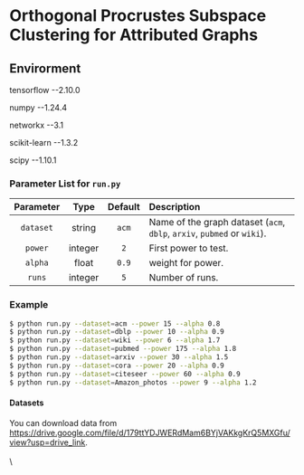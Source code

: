 # Orthogonal Procrustes Subspace Clustering for Attributed Graphs

## Envirorment

tensorflow --2.10.0

numpy --1.24.4

networkx --3.1

scikit-learn --1.3.2

scipy --1.10.1

### Parameter List for `run.py`

| Parameter |   Type  | Default | Description                                                             |
| :-------: | :-----: | :-----: | :---------------------------------------------------------------------- |
| `dataset` |  string |  `acm`  | Name of the graph dataset (`acm`, `dblp`, `arxiv`, `pubmed` or `wiki`). |
|  `power`  | integer |   `2`   | First power to test.                                                    |
|  `alpha`  |  float  |  `0.9`  | weight for power.                                                       |
|   `runs`  | integer |   `5`   | Number of runs.                                                         |

### Example

```bash
$ python run.py --dataset=acm --power 15 --alpha 0.8 
$ python run.py --dataset=dblp --power 10 --alpha 0.9
$ python run.py --dataset=wiki --power 6 --alpha 1.7
$ python run.py --dataset=pubmed --power 175 --alpha 1.8
$ python run.py --dataset=arxiv --power 30 --alpha 1.5
$ python run.py --dataset=cora --power 20 --alpha 0.9
$ python run.py --dataset=citeseer --power 60 --alpha 0.9
$ python run.py --dataset=Amazon_photos --power 9 --alpha 1.2
```

#### Datasets

&#x20;You can download data from <https://drive.google.com/file/d/179ttYDJWERdMam6BYjVAKkgKrQ5MXGfu/view?usp=drive_link>.\
\
\\
